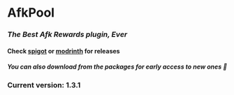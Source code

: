 # AfkPool

### _The Best Afk Rewards plugin, Ever_

#### Check **[spigot](v.gd/AfkPool)** or **[modrinth](https://modrinth.com/plugin/afk-pool/version/1.3.1)** for releases

##### _You can also download from the packages for early access to new ones 🤫_

### Current version: <b>1.3.1</b>
